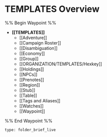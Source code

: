 # TEMPLATES Overview
%% Begin Waypoint %%
- **[[TEMPLATES]]**
	- [[Adventure]]
	- [[Campaign Roster]]
	- [[Disambiguation]]
	- [[Economy]]
	- [[Group]]
	- [[ORGANIZATION/TEMPLATES/Hexkey]]
	- [[Holdings]]
	- [[NPCs]]
	- [[Prenotes]]
	- [[Region]]
	- [[Stub]]
	- [[Table]]
	- [[Tags and Aliases]]
	- [[Watches]]
	- [[Waypoint]]

%% End Waypoint %%
 
```ccard
type: folder_brief_live
```
 
